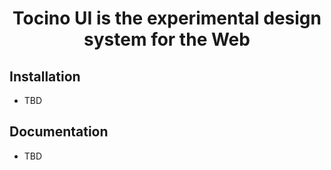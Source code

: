 <h1 align="center">
  Tocino UI is the experimental design system for the Web
</h1>

## Installation

- TBD

## Documentation

- TBD
